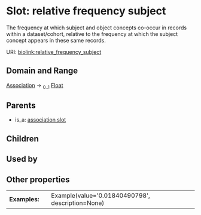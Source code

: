 
# Slot: relative frequency subject


The frequency at which subject and object concepts co-occur in  records within a dataset/cohort, relative to the frequency at which the subject concept appears in these same records.

URI: [biolink:relative_frequency_subject](https://w3id.org/biolink/vocab/relative_frequency_subject)


## Domain and Range

[Association](Association.md) &#8594;  <sub>0..1</sub> [Float](types/Float.md)

## Parents

 *  is_a: [association slot](association_slot.md)

## Children


## Used by


## Other properties

|  |  |  |
| --- | --- | --- |
| **Examples:** | | Example(value='0.01840490798', description=None) |

